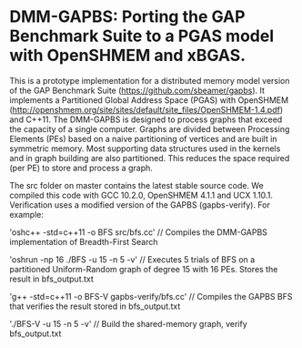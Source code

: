 # DMM-GAPBS: Porting the GAP Benchmark Suite to a PGAS model with OpenSHMEM and xBGAS.

This is a prototype implementation for a distributed memory model version of the GAP Benchmark Suite (https://github.com/sbeamer/gapbs). It implements a Partitioned Global Address Space (PGAS) with OpenSHMEM (http://openshmem.org/site/sites/default/site_files/OpenSHMEM-1.4.pdf) and C++11. The DMM-GAPBS is designed to process graphs that exceed the capacity of a single computer. Graphs are divided between Processing Elements (PEs) based on a naive partitioning of vertices and are built in symmetric memory. Most supporting data structures used in the kernels and in graph building are also partitioned. This reduces the space required (per PE) to store and process a graph. 

The src folder on master contains the latest stable source code. We compiled this code with GCC 10.2.0, OpenSHMEM 4.1.1 and UCX 1.10.1. Verification uses a modified version of the GAPBS (gapbs-verify). For example:

'oshc++ -std=c++11 -o BFS src/bfs.cc'           // Compiles the DMM-GAPBS implementation of Breadth-First Search

'oshrun -np 16 ./BFS -u 15 -n 5 -v'             // Executes 5 trials of BFS on a partitioned Uniform-Random graph of degree 15 with 16 PEs. Stores the result in bfs_output.txt

'g++ -std=c++11 -o BFS-V gapbs-verify/bfs.cc'   // Compiles the GAPBS BFS that verifies the result stored in bfs_output.txt

'./BFS-V -u 15 -n 5 -v'                         // Build the shared-memory graph, verify bfs_output.txt
